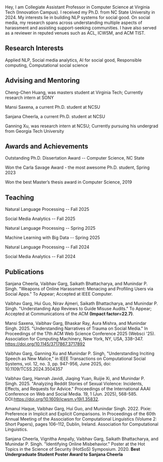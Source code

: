 

Hey, I am Collegiate Assistant Professor in Computer Science at Virginia Tech (Innovation Campus). I received my Ph.D. from NC State University in 2024. My interests lie in building NLP systems for social good. On social media, my research spans across understanding multiple aspects of harassment and assisting support-seeking communities. I have also served as a reviewer in reputed venues such as ACL, ICWSM, and ACM TIST.

## Research Interests
Applied NLP, Social media analytics, AI for social good, Responsible computing, Computational social science


## Advising and Mentoring
Cheng-Chen Huang, was masters student at Virginia Tech; Currently research intern at SONY

Mansi Saxena, a current Ph.D. student at NCSU


Sanjana Cheerla, a current Ph.D. student at NCSU

Ganning Xu, was research intern at NCSU; Currently pursuing his undergrad from Georgia Tech University



## Awards and Achievements

Outstanding Ph.D. Dissertation Award -- Computer Science, NC State


Won the Carla Savage Award - the most awesome Ph.D. student, Spring 2023

Won the best Master’s thesis award in Computer Science, 2019


## Teaching 


Natural Language Processing    -- Fall 2025

Social Media Analytics         -- Fall 2025





Natural Language Processing    -- Spring 2025

Machine Learning with Big Data -- Spring 2025





Natural Language Processing    -- Fall 2024

Social Media Analytics         -- Fall 2024


## Publications

Sanjana Cheerla, Vaibhav Garg, Saikath Bhattacharya, and Munindar P. Singh. "Weapons of Online Harassment: Menacing and Profiling Users via Social Apps." To Appear; Accepted at IEEE Computer.


Vaibhav Garg, Hui Guo, Nirav Ajmeri, Saikath Bhattacharya, and Munindar P. Singh. "Understanding App Reviews to Guide Misuse Audits." To Appear; Accepted at Communications of the ACM **(Impact factor=22.7)**.

Mansi Saxena, Vaibhav Garg, Bhaskar Ray, Aura Mishra, and Munindar Singh. 2025. "Understanding Narratives of Trauma on Social Media." In Proceedings of the 17th ACM Web Science Conference 2025 (Websci '25). Association for Computing Machinery, New York, NY, USA, 338–347. https://doi.org/10.1145/3717867.3717892

Vaibhav Garg, Ganning Xu and Munindar P. Singh, "Understanding Inciting Speech as New Malice," in IEEE Transactions on Computational Social Systems, vol. 12, no. 3, pp. 947-956, June 2025, doi: 10.1109/TCSS.2024.3504357

Vaibhav Garg, Hannah Javidi, Jiaqing Yuan, Ruijie Xi, and Munindar P. Singh. 2025. "Analyzing Reddit Stories of Sexual Violence: Incidents, Effects, and Requests for Advice." Proceedings of the International AAAI Conference on Web and Social Media. 19, 1 (Jun. 2025), 568-585. DOI:https://doi.org/10.1609/icwsm.v19i1.35832.


Amanul Haque, Vaibhav Garg, Hui Guo, and Munindar Singh. 2022. Pixie: Preference in Implicit and Explicit Comparisons. In Proceedings of the 60th Annual Meeting of the Association for Computational Linguistics (Volume 2: Short Papers), pages 106–112, Dublin, Ireland. Association for Computational Linguistics.


Sanjana Cheerla, Vignitha Ampally, Vaibhav Garg, Saikath Bhattacharya, and Munindar P. Singh. "Identifying Online Misbehavior." Poster at the Hot Topics in the Science of Security (HotSoS) Symposium. 2020. **Best Undergraduate Student Poster Award to Sanjana Cheerla**




